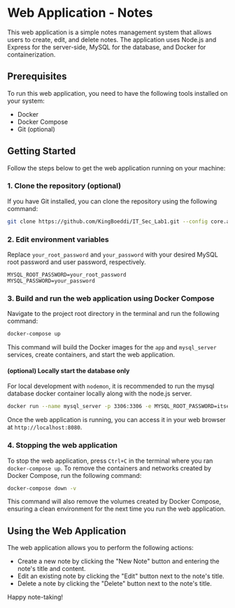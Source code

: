 # Web Application - Notes

This web application is a simple notes management system that allows users to create, edit, and delete notes. The application uses Node.js and Express for the server-side, MySQL for the database, and Docker for containerization.

## Prerequisites

To run this web application, you need to have the following tools installed on your system:

- Docker
- Docker Compose
- Git (optional)

## Getting Started

Follow the steps below to get the web application running on your machine:

### 1. Clone the repository (optional)

If you have Git installed, you can clone the repository using the following command:

```sh
git clone https://github.com/KingBoeddi/IT_Sec_Lab1.git --config core.autocrlf=input
```

### 2. Edit environment variables

Replace `your_root_password` and `your_password` with your desired MySQL root password and user password, respectively.

```
MYSQL_ROOT_PASSWORD=your_root_password
MYSQL_PASSWORD=your_password
```

### 3. Build and run the web application using Docker Compose

Navigate to the project root directory in the terminal and run the following command:

```sh
docker-compose up
```

This command will build the Docker images for the `app` and `mysql_server` services, create containers, and start the web application.

#### (optional) Locally start the database only

For local development with `nodemon`, it is recommended to run the mysql database docker container locally along with the node.js server.

```sh
docker run --name mysql_server -p 3306:3306 -e MYSQL_ROOT_PASSWORD=itseclab -e MYSQL_DATABASE=webapp_notes -e MYSQL_USER=dbadmin -e MYSQL_PASSWORD=itseclab -d mysql:8.0.33
```

Once the web application is running, you can access it in your web browser at `http://localhost:8080`.

### 4. Stopping the web application

To stop the web application, press `Ctrl+C` in the terminal where you ran `docker-compose up`. To remove the containers and networks created by Docker Compose, run the following command:

```sh
docker-compose down -v
```

This command will also remove the volumes created by Docker Compose, ensuring a clean environment for the next time you run the web application.

## Using the Web Application

The web application allows you to perform the following actions:

- Create a new note by clicking the "New Note" button and entering the note's title and content.
- Edit an existing note by clicking the "Edit" button next to the note's title.
- Delete a note by clicking the "Delete" button next to the note's title.

Happy note-taking!
